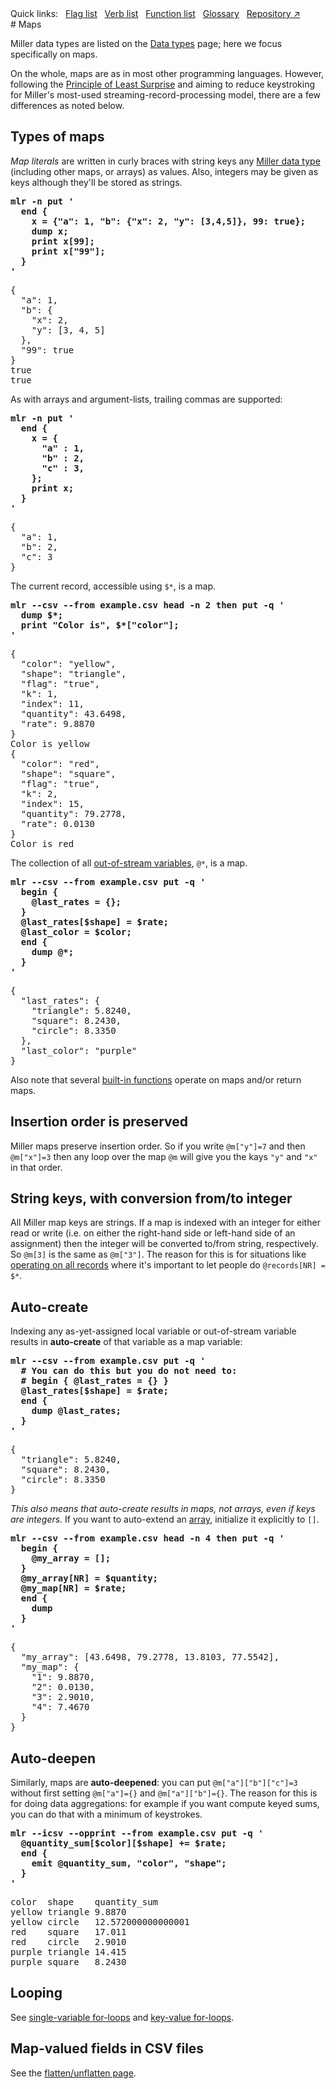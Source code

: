 <!---  PLEASE DO NOT EDIT DIRECTLY. EDIT THE .md.in FILE PLEASE. --->
<div>
<span class="quicklinks">
Quick links:
&nbsp;
<a class="quicklink" href="../reference-main-flag-list/index.html">Flag list</a>
&nbsp;
<a class="quicklink" href="../reference-verbs/index.html">Verb list</a>
&nbsp;
<a class="quicklink" href="../reference-dsl-builtin-functions/index.html">Function list</a>
&nbsp;
<a class="quicklink" href="../glossary/index.html">Glossary</a>
&nbsp;
<a class="quicklink" href="https://github.com/johnkerl/miller" target="_blank">Repository ↗</a>
</span>
</div>
# Maps

Miller data types are listed on the [Data types](reference-main-data-types.md) page; here we focus specifically on maps.

On the whole, maps are as in most other programming languages. However, following the
[Principle of Least Surprise](https://en.wikipedia.org/wiki/Principle_of_least_astonishment)
and aiming to reduce keystroking for Miller's most-used streaming-record-processing model,
there are a few differences as noted below.

## Types of maps

_Map literals_ are written in curly braces with string keys any [Miller data type](reference-main-data-types.md) (including other maps, or arrays) as values. Also, integers may be given as keys although they'll be stored as strings.

<pre class="pre-highlight-in-pair">
<b>mlr -n put '</b>
<b>  end {</b>
<b>    x = {"a": 1, "b": {"x": 2, "y": [3,4,5]}, 99: true};</b>
<b>    dump x;</b>
<b>    print x[99];</b>
<b>    print x["99"];</b>
<b>  }</b>
<b>'</b>
</pre>
<pre class="pre-non-highlight-in-pair">
{
  "a": 1,
  "b": {
    "x": 2,
    "y": [3, 4, 5]
  },
  "99": true
}
true
true
</pre>

As with arrays and argument-lists, trailing commas are supported:

<pre class="pre-highlight-in-pair">
<b>mlr -n put '</b>
<b>  end {</b>
<b>    x = {</b>
<b>      "a" : 1,</b>
<b>      "b" : 2,</b>
<b>      "c" : 3,</b>
<b>    };</b>
<b>    print x;</b>
<b>  }</b>
<b>'</b>
</pre>
<pre class="pre-non-highlight-in-pair">
{
  "a": 1,
  "b": 2,
  "c": 3
}
</pre>

The current record, accessible using `$*`, is a map.

<pre class="pre-highlight-in-pair">
<b>mlr --csv --from example.csv head -n 2 then put -q '</b>
<b>  dump $*;</b>
<b>  print "Color is", $*["color"];</b>
<b>'</b>
</pre>
<pre class="pre-non-highlight-in-pair">
{
  "color": "yellow",
  "shape": "triangle",
  "flag": "true",
  "k": 1,
  "index": 11,
  "quantity": 43.6498,
  "rate": 9.8870
}
Color is yellow
{
  "color": "red",
  "shape": "square",
  "flag": "true",
  "k": 2,
  "index": 15,
  "quantity": 79.2778,
  "rate": 0.0130
}
Color is red
</pre>

The collection of all [out-of-stream variables](reference-dsl-variables.md#out-of-stream0variables), `@*`, is a map.

<pre class="pre-highlight-in-pair">
<b>mlr --csv --from example.csv put -q '</b>
<b>  begin {</b>
<b>    @last_rates = {};</b>
<b>  }</b>
<b>  @last_rates[$shape] = $rate;</b>
<b>  @last_color = $color;</b>
<b>  end {</b>
<b>    dump @*;</b>
<b>  }</b>
<b>'</b>
</pre>
<pre class="pre-non-highlight-in-pair">
{
  "last_rates": {
    "triangle": 5.8240,
    "square": 8.2430,
    "circle": 8.3350
  },
  "last_color": "purple"
}
</pre>

Also note that several [built-in functions](reference-dsl-builtin-functions.md) operate on maps and/or return maps.

## Insertion order is preserved

Miller maps preserve insertion order. So if you write `@m["y"]=7` and then `@m["x"]=3` then any loop over
the map `@m` will give you the kays `"y"` and `"x"` in that order.

## String keys, with conversion from/to integer

All Miller map keys are strings. If a map is indexed with an integer for either
read or write (i.e. on either the right-hand side or left-hand side of an
assignment) then the integer will be converted to/from string, respectively. So
`@m[3]` is the same as `@m["3"]`. The reason for this is for situations like
[operating on all records](operating-on-all-records.md) where it's important to
let people do `@records[NR] = $*`.

## Auto-create

Indexing any as-yet-assigned local variable or out-of-stream variable results
in **auto-create** of that variable as a map variable:

<pre class="pre-highlight-in-pair">
<b>mlr --csv --from example.csv put -q '</b>
<b>  # You can do this but you do not need to:</b>
<b>  # begin { @last_rates = {} }</b>
<b>  @last_rates[$shape] = $rate;</b>
<b>  end {</b>
<b>    dump @last_rates;</b>
<b>  }</b>
<b>'</b>
</pre>
<pre class="pre-non-highlight-in-pair">
{
  "triangle": 5.8240,
  "square": 8.2430,
  "circle": 8.3350
}
</pre>

*This also means that auto-create results in maps, not arrays, even if keys are integers.*
If you want to auto-extend an [array](reference-main-arrays.md), initialize it explicitly to `[]`.

<pre class="pre-highlight-in-pair">
<b>mlr --csv --from example.csv head -n 4 then put -q '</b>
<b>  begin {</b>
<b>    @my_array = [];</b>
<b>  }</b>
<b>  @my_array[NR] = $quantity;</b>
<b>  @my_map[NR] = $rate;</b>
<b>  end {</b>
<b>    dump</b>
<b>  }</b>
<b>'</b>
</pre>
<pre class="pre-non-highlight-in-pair">
{
  "my_array": [43.6498, 79.2778, 13.8103, 77.5542],
  "my_map": {
    "1": 9.8870,
    "2": 0.0130,
    "3": 2.9010,
    "4": 7.4670
  }
}
</pre>

## Auto-deepen

Similarly, maps are **auto-deepened**: you can put `@m["a"]["b"]["c"]=3`
without first setting `@m["a"]={}` and `@m["a"]["b"]={}`. The reason for this
is for doing data aggregations: for example if you want compute keyed sums, you
can do that with a minimum of keystrokes.

<pre class="pre-highlight-in-pair">
<b>mlr --icsv --opprint --from example.csv put -q '</b>
<b>  @quantity_sum[$color][$shape] += $rate;</b>
<b>  end {</b>
<b>    emit @quantity_sum, "color", "shape";</b>
<b>  }</b>
<b>'</b>
</pre>
<pre class="pre-non-highlight-in-pair">
color  shape    quantity_sum
yellow triangle 9.8870
yellow circle   12.572000000000001
red    square   17.011
red    circle   2.9010
purple triangle 14.415
purple square   8.2430
</pre>

## Looping

See [single-variable for-loops](reference-dsl-control-structures.md#single-variable-for-loops) and [key-value for-loops](reference-dsl-control-structures.md#key-value-for-loops).

## Map-valued fields in CSV files

See the [flatten/unflatten page](flatten-unflatten.md).
